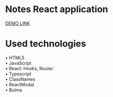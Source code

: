 # Notes React application

[DEMO LINK](https://workacccom.github.io/notes_react/)

# Used technologies

• HTML5\
• JavaScript\
• React: Hooks, Router\
• Typescript\
• ClassNames\
• ReactModal\
• Bulma


